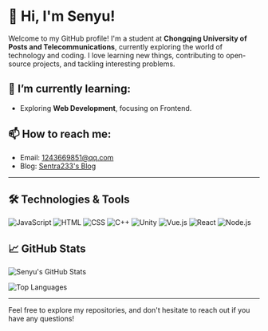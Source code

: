 # 👋 Hi, I'm Senyu!

Welcome to my GitHub profile! I'm a student at **Chongqing University of Posts and Telecommunications**, currently exploring the world of technology and coding. I love learning new things, contributing to open-source projects, and tackling interesting problems.

## 🌱 I’m currently learning:
- Exploring **Web Development**, focusing on Frontend.

## 📫 How to reach me:
- Email: [1243669851@qq.com](mailto:1243669851@qq.com)
- Blog: [Sentra233's Blog](https://blog.csdn.net/Sentra233)

---

## 🛠️ Technologies & Tools

![JavaScript](https://img.shields.io/badge/-JavaScript-323330?style=flat&logo=javascript&logoColor=F7DF1E)
![HTML](https://img.shields.io/badge/-HTML-E34F26?style=flat&logo=html5&logoColor=white)
![CSS](https://img.shields.io/badge/-CSS-1572B6?style=flat&logo=css3&logoColor=white)
![C++](https://img.shields.io/badge/-C++-00599C?style=flat&logo=cplusplus&logoColor=white)
![Unity](https://img.shields.io/badge/-Unity-100000?style=flat&logo=unity&logoColor=white)
![Vue.js](https://img.shields.io/badge/-Vue.js-4FC08D?style=flat&logo=vue.js&logoColor=white)
![React](https://img.shields.io/badge/-React-61DAFB?style=flat&logo=react&logoColor=black)
![Node.js](https://img.shields.io/badge/-Node.js-8CC84B?style=flat&logo=node.js&logoColor=white)

## 📈 GitHub Stats

![Senyu's GitHub Stats](https://github-readme-stats.vercel.app/api?username=Senyu2333&show_icons=true&count_private=true&hide=prs&hide_title=true&theme=radical)

![Top Languages](https://github-readme-stats.vercel.app/api/top-langs/?username=Senyu2333&layout=compact&hide=html&theme=radical)

---

Feel free to explore my repositories, and don't hesitate to reach out if you have any questions!
